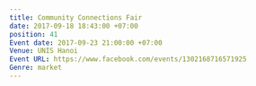 ```yaml
---
title: Community Connections Fair
date: 2017-09-18 18:43:00 +07:00
position: 41
Event date: 2017-09-23 21:00:00 +07:00
Venue: UNIS Hanoi
Event URL: https://www.facebook.com/events/1302168716571925
Genre: market
---
```


